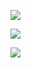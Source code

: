 ![](https://www.nta.go.jp/tmp/0d3fdb6d-cf1c-446d-a592-3b0a68fb5db4/images/ffe6b1cbd81d2581334bc1634b4122210e2945f79f41e4f8b541986b2655e226.jpg)

![](https://www.nta.go.jp/tmp/0d3fdb6d-cf1c-446d-a592-3b0a68fb5db4/images/cf46fa7b342a74628b80dc58ccdae3c2968dcd2c129b74bfb0e30d9d011ce1ea.jpg)

![](https://www.nta.go.jp/tmp/0d3fdb6d-cf1c-446d-a592-3b0a68fb5db4/images/11e1377707a5dddda4b0eafcb3e2d3d74f473062f8d05371e75136fbf8b256fc.jpg)